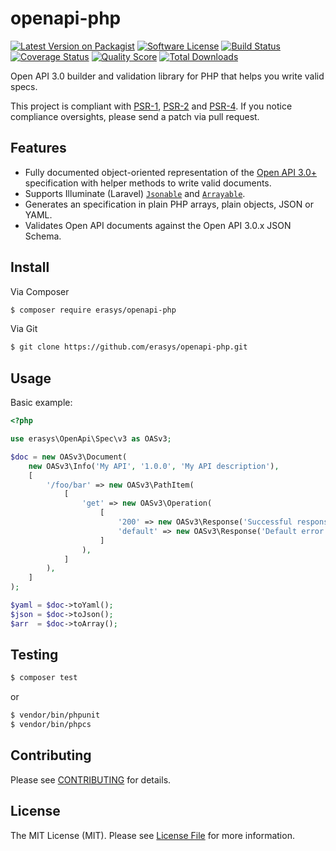 # openapi-php

[![Latest Version on Packagist][ico-version]][link-releases]
[![Software License][ico-license]](LICENSE)
[![Build Status][ico-travis]][link-travis]
[![Coverage Status][ico-coverage]][link-coverage]
[![Quality Score][ico-scrutinizer]][link-scrutinizer]
[![Total Downloads][ico-downloads]][link-downloads]

Open API 3.0 builder and validation library for PHP that helps you write valid specs.

[PSR-1]: https://github.com/php-fig/fig-standards/blob/master/accepted/PSR-1-basic-coding-standard.md
[PSR-2]: https://github.com/php-fig/fig-standards/blob/master/accepted/PSR-2-coding-style-guide.md
[PSR-4]: https://github.com/php-fig/fig-standards/blob/master/accepted/PSR-4-autoloader.md


This project is compliant with [PSR-1], [PSR-2] and [PSR-4].
If you notice compliance oversights, please send a patch via pull request.

## Features

- Fully documented object-oriented representation of the 
[Open API 3.0+](https://github.com/OAI/OpenAPI-Specification/tree/master/versions) specification with helper methods
to write valid documents.
- Supports Illuminate (Laravel) [`Jsonable`](https://github.com/illuminate/contracts/blob/v5.4.0/Support/Jsonable.php) 
and [`Arrayable`](https://github.com/illuminate/contracts/blob/v5.4.0/Support/Arrayable.php).
- Generates an specification in plain PHP arrays, plain objects, JSON or YAML.
- Validates Open API documents against the Open API 3.0.x JSON Schema.


## Install

Via Composer

``` bash
$ composer require erasys/openapi-php
```

Via Git

``` bash
$ git clone https://github.com/erasys/openapi-php.git
```

## Usage

Basic example:

```php
<?php

use erasys\OpenApi\Spec\v3 as OASv3;

$doc = new OASv3\Document(
    new OASv3\Info('My API', '1.0.0', 'My API description'),
    [
        '/foo/bar' => new OASv3\PathItem(
            [
                'get' => new OASv3\Operation(
                    [
                        '200' => new OASv3\Response('Successful response.'),
                        'default' => new OASv3\Response('Default error response.'),
                    ]
                ),
            ]
        ),
    ]
);

$yaml = $doc->toYaml();
$json = $doc->toJson();
$arr  = $doc->toArray();

```

## Testing

``` bash
$ composer test
```

or

``` bash
$ vendor/bin/phpunit
$ vendor/bin/phpcs
```

## Contributing

Please see [CONTRIBUTING](https://github.com/erasys/openapi-php/blob/master/CONTRIBUTING.md) for details.

## License

The MIT License (MIT).
Please see [License File](https://github.com/erasys/openapi-php/blob/master/LICENSE) for more information.


[ico-version]: https://img.shields.io/packagist/v/erasys/openapi-php.svg?style=flat-square
[ico-license]: https://img.shields.io/badge/license-MIT-brightgreen.svg?style=flat-square
[ico-travis]: https://img.shields.io/travis/erasys/openapi-php/master.svg?style=flat-square
[ico-downloads]: https://img.shields.io/packagist/dt/erasys/openapi-php.svg?style=flat-square
[ico-coverage]: https://img.shields.io/scrutinizer/coverage/g/erasys/openapi-php.svg?style=flat-square
[ico-scrutinizer]: https://img.shields.io/scrutinizer/g/erasys/openapi-php.svg?style=flat-square
[link-releases]: https://packagist.org/packages/erasys/openapi-php
[link-travis]: https://travis-ci.org/erasys/openapi-php
[link-downloads]: https://packagist.org/packages/erasys/openapi-php
[link-coverage]: https://scrutinizer-ci.com/g/erasys/openapi-php/code-structure
[link-scrutinizer]: https://scrutinizer-ci.com/g/erasys/openapi-php
